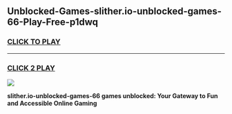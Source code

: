 
## Unblocked-Games-slither.io-unblocked-games-66-Play-Free-p1dwq
<h3>
<a href="https://premium76.site?title=slither.io-unblocked-games-66&ref=19M">CLICK TO PLAY</a></h3>
<hr>

<h3>
<a href="https://premium76.site?title=slither.io-unblocked-games-66&ref=19M">CLICK 2 PLAY</a>
  
</h3>

<a href="https://premium76.site?title=slither.io-unblocked-games-66&ref=19M"><img src="https://clearcache.store/games.png"></a>


**slither.io-unblocked-games-66 games unblocked: Your Gateway to Fun and Accessible Online Gaming**
